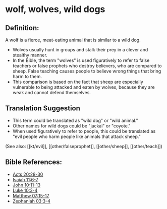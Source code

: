 # wolf, wolves, wild dogs #

## Definition: ##

A wolf is a fierce, meat-eating animal that is similar to a wild dog.

* Wolves usually hunt in groups and stalk their prey in a clever and stealthy manner.
* In the Bible, the term "wolves" is used figuratively to refer to false teachers or false prophets who destroy believers, who are compared to sheep. False teaching causes people to believe wrong things that bring harm to them.
* This comparison is based on the fact that sheep are especially vulnerable to being attacked and eaten by wolves, because they are weak and cannot defend themselves.

## Translation Suggestion ##

* This term could be translated as "wild dog" or "wild animal."
* Other names for wild dogs could be "jackal" or "coyote."
* When used figuratively to refer to people, this could be translated as "evil people who harm people like animals that attack sheep."

(See also: [[kt/evil]], [[other/falseprophet]], [[other/sheep]], [[other/teach]])

## Bible References: ##

* [Acts 20:28-30](en/tn/act/help/20/28)
* [Isaiah 11:6-7](en/tn/isa/help/11/06)
* [John 10:11-13](en/tn/jhn/help/10/11)
* [Luke 10:3-4](en/tn/luk/help/10/03)
* [Matthew 07:15-17](en/tn/mat/help/07/15)
* [Zephaniah 03:3-4](en/tn/zep/help/03/03)